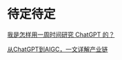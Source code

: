 # 待定待定

[我是怎样用一周时间研究 ChatGPT 的？](https://mp.weixin.qq.com/s/obVI3ENpMgaq4AKZs6Hw1w)

[从ChatGPT到AIGC，一文详解产业链](https://mp.weixin.qq.com/s/eGF6ojE0Qi4AzLSUK2fyug)

